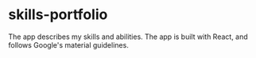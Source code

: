 # skills-portfolio
The app describes my skills and abilities. The app is built with React, and follows Google's material guidelines.
